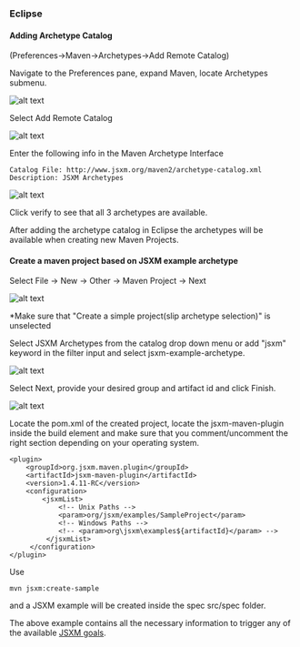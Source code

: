     
### Eclipse

#### Adding Archetype Catalog

(Preferences->Maven->Archetypes->Add Remote Catalog)

Navigate to the Preferences pane, expand Maven, locate Archetypes submenu.

![alt text](../images/prefCatalog.png "Eclipse Remote Catalog Menu")

Select Add Remote Catalog

![alt text](../images/addNewCatalog.png "Add remote catalog")

Enter the following info in the Maven Archetype Interface

    Catalog File: http://www.jsxm.org/maven2/archetype-catalog.xml
    Description: JSXM Archetypes
    
![alt text](../images/addNewCatalog2.png "Add remote catalog JSXM")
 
Click verify to see that all 3 archetypes are available.   

After adding the archetype catalog in Eclipse the archetypes will be available 
when creating new Maven Projects.

#### Create a maven project based on JSXM example archetype 

Select File -> New -> Other -> Maven Project -> Next

 ![alt text](../images/newMaven.png "New Maven Project")
 
*Make sure that "Create a simple project(slip archetype selection)" is unselected 

Select JSXM Archetypes from the catalog drop down menu or add "jsxm" keyword in the filter input
and select jsxm-example-archetype.

 ![alt text](../images/newMaven3.png "JSXM Example Archetype ")

Select Next, provide your desired group and artifact id and click Finish.
 
![alt text](../images/newMaven5.png "JSXM Artifact id/Group id wizard ")

Locate the pom.xml of the created project, locate the jsxm-maven-plugin inside the build element 
and make sure that you comment/uncomment the right section depending on your operating system.

```
<plugin>
    <groupId>org.jsxm.maven.plugin</groupId>
    <artifactId>jsxm-maven-plugin</artifactId>
    <version>1.4.11-RC</version>
    <configuration>
        <jsxmList>
            <!-- Unix Paths -->
            <param>org/jsxm/examples/SampleProject</param>
            <!-- Windows Paths -->
            <!-- <param>org\jsxm\examples${artifactId}</param> -->
         </jsxmList>
     </configuration>
</plugin>
```
Use 

    mvn jsxm:create-sample
  
and a JSXM example will be created inside the spec src/spec folder.

The above example contains all the necessary information to trigger any 
of the available [JSXM goals][1].

[1]: ../plugin-info.html        "JSXM goals"     